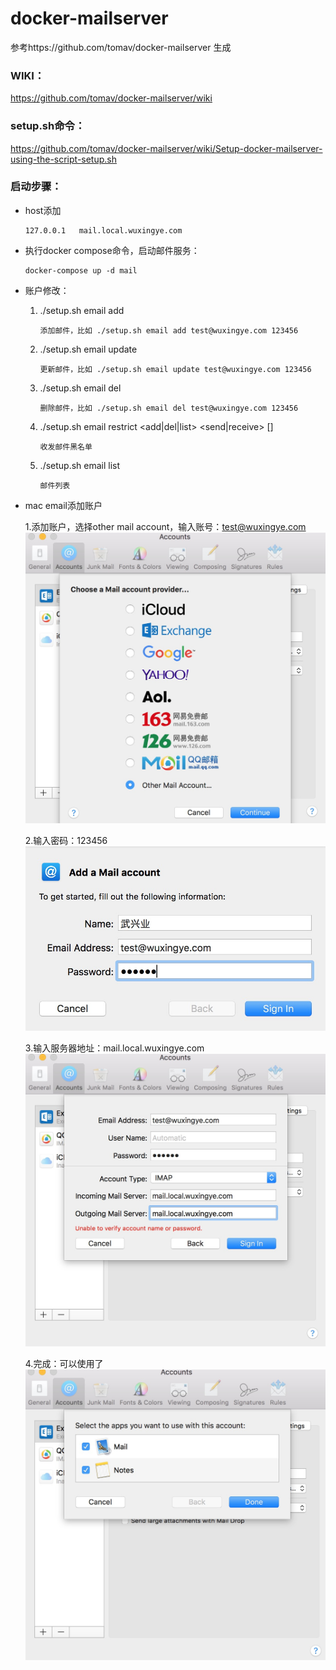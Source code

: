 # docker-mailserver
参考https://github.com/tomav/docker-mailserver 生成

### WIKI：
https://github.com/tomav/docker-mailserver/wiki

### setup.sh命令：
https://github.com/tomav/docker-mailserver/wiki/Setup-docker-mailserver-using-the-script-setup.sh

### 启动步骤：

- host添加
    ````
    127.0.0.1	mail.local.wuxingye.com
    ````
- 执行docker compose命令，启动邮件服务：
    ````
    docker-compose up -d mail
    ````
- 账户修改：
    1. ./setup.sh email add <email> <password>
       ````
       添加邮件，比如 ./setup.sh email add test@wuxingye.com 123456
       ````
    2. ./setup.sh email update <email> <password>
       ````
       更新邮件，比如 ./setup.sh email update test@wuxingye.com 123456
       ````
    3. ./setup.sh email del <email>
       ````
       删除邮件，比如 ./setup.sh email del test@wuxingye.com 123456
       ````
    4. ./setup.sh email restrict <add|del|list> <send|receive> [<email>]
       ````
       收发邮件黑名单
       ````
    5. ./setup.sh email list
       ````
       邮件列表
       ````
- mac email添加账户

   1.添加账户，选择other mail account，输入账号：test@wuxingye.com
    ![avatar](./img/account.jpeg)
    
   2.输入密码：123456
    ![avatar](./img/signin.jpeg)
    
   3.输入服务器地址：mail.local.wuxingye.com
    ![avatar](./img/server.jpeg)
    
   4.完成：可以使用了
    ![avatar](./img/down.jpeg)

